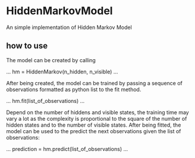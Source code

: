 # HiddenMarkovModel
An simple implementation of Hidden Markov Model

## how to use
The model can be created by calling 

...
hm = HiddenMarkov(n_hidden, n_visible)
...

After being created, the model can be trained by passing a sequence of observations formatted as python list to the fit method.

...
hm.fit(list_of_observations)
...

Depend on the number of hiddens and visible states, the training time may vary a lot as the complexity is proportional to the square of the number of hidden states and to the number of visible states. After being fitted, the model can be used to the predict the next observations given the list of observations:

...
prediction = hm.predict(list_of_observations)
...
